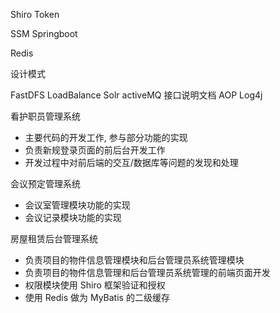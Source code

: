 Shiro
Token

SSM
Springboot

Redis

设计模式

FastDFS
LoadBalance
Solr
activeMQ
接口说明文档
AOP
Log4j

看护职员管理系统
- 主要代码的开发工作, 参与部分功能的实现
- 负责新规登录页面的前后台开发工作
- 开发过程中对前后端的交互/数据库等问题的发现和处理


会议预定管理系统
- 会议室管理模块功能的实现
- 会议记录模块功能的实现


房屋租赁后台管理系统
- 负责项目的物件信息管理模块和后台管理员系统管理模块
- 负责项目的物件信息管理和后台管理员系统管理的前端页面开发
- 权限模块使用 Shiro 框架验证和授权
- 使用 Redis 做为 MyBatis 的二级缓存
